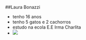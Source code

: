 ##Laura Bonazzi
- tenho 16 anos
- tenho 5 gatos e 2 cachorros
- estudo na ecola E.E Irma Charlita
- ![](https://tenor.com/pt-BR/view/cat-tongue-gif-9188421378566791790)
